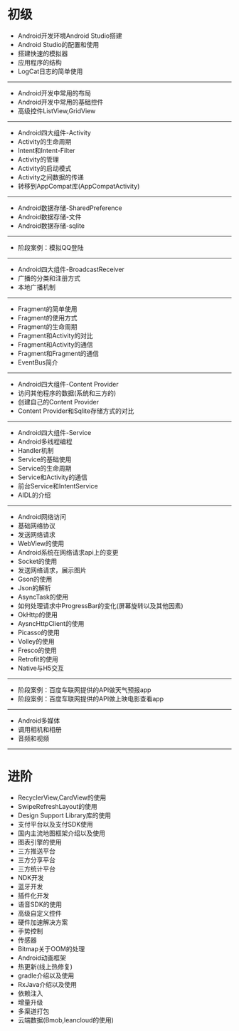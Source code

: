 # 初级


* Android开发环境Android Studio搭建
* Android Studio的配置和使用
* 搭建快速的模拟器
* 应用程序的结构
* LogCat日志的简单使用

----------

* Android开发中常用的布局
* Android开发中常用的基础控件
* 高级控件ListView,GridView

----------

* Android四大组件-Activity
* Activity的生命周期
* Intent和Intent-Filter
* Activity的管理
* Activity的启动模式
* Activity之间数据的传递
* 转移到AppCompat库(AppCompatActivity)

----------

* Android数据存储-SharedPreference
* Android数据存储-文件
* Android数据存储-sqlite

----------

* 阶段案例：模拟QQ登陆

----------

* Android四大组件-BroadcastReceiver
* 广播的分类和注册方式
* 本地广播机制

----------

* Fragment的简单使用
* Fragment的使用方式
* Fragment的生命周期
* Fragment和Activity的对比
* Fragment和Activity的通信
* Fragment和Fragment的通信
* EventBus简介

----------

* Android四大组件-Content Provider
* 访问其他程序的数据(系统和三方的)
* 创建自己的Content Provider
* Content Provider和Sqlite存储方式的对比

----------


* Android四大组件-Service
* Android多线程编程
* Handler机制
* Service的基础使用
* Service的生命周期
* Service和Activity的通信
* 前台Service和IntentService
* AIDL的介绍

----------

* Android网络访问
* 基础网络协议
* 发送网络请求
* WebView的使用
* Android系统在网络请求api上的变更
* Socket的使用
* 发送网络请求，展示图片
* Gson的使用
* Json的解析
* AsyncTask的使用
* 如何处理请求中ProgressBar的变化(屏幕旋转以及其他因素)
* OkHttp的使用
* AysncHttpClient的使用
* Picasso的使用
* Volley的使用
* Fresco的使用
* Retrofit的使用
* Native与H5交互

----------

* 阶段案例：百度车联网提供的API做天气预报app
* 阶段案例：百度车联网提供的API做上映电影查看app

----------

* Android多媒体
* 调用相机和相册
* 音频和视频

----------

# 进阶

* RecyclerView,CardView的使用
* SwipeRefreshLayout的使用
* Design Support Library库的使用
* 支付平台以及支付SDK使用
* 国内主流地图框架介绍以及使用
* 图表引擎的使用
* 三方推送平台
* 三方分享平台
* 三方统计平台
* NDK开发
* 蓝牙开发
* 插件化开发
* 语音SDK的使用
* 高级自定义控件
* 硬件加速解决方案
* 手势控制
* 传感器
* Bitmap关于OOM的处理
* Android动画框架
* 热更新(线上热修复)
* gradle介绍以及使用
* RxJava介绍以及使用
* 依赖注入
* 增量升级
* 多渠道打包
* 云端数据(Bmob,leancloud的使用)


